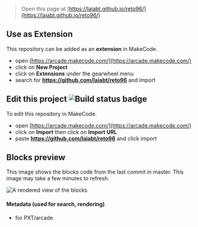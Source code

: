 


> Open this page at [https://laiabt.github.io/reto96/](https://laiabt.github.io/reto96/)

## Use as Extension

This repository can be added as an **extension** in MakeCode.

* open [https://arcade.makecode.com/](https://arcade.makecode.com/)
* click on **New Project**
* click on **Extensions** under the gearwheel menu
* search for **https://github.com/laiabt/reto96** and import

## Edit this project ![Build status badge](https://github.com/laiabt/reto96/workflows/MakeCode/badge.svg)

To edit this repository in MakeCode.

* open [https://arcade.makecode.com/](https://arcade.makecode.com/)
* click on **Import** then click on **Import URL**
* paste **https://github.com/laiabt/reto96** and click import

## Blocks preview

This image shows the blocks code from the last commit in master.
This image may take a few minutes to refresh.

![A rendered view of the blocks](https://github.com/laiabt/reto96/raw/master/.github/makecode/blocks.png)

#### Metadata (used for search, rendering)

* for PXT/arcade
<script src="https://makecode.com/gh-pages-embed.js"></script><script>makeCodeRender("{{ site.makecode.home_url }}", "{{ site.github.owner_name }}/{{ site.github.repository_name }}");</script>
